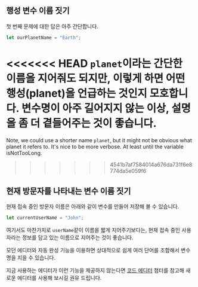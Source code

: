 ## 행성 변수 이름 짓기

첫 번째 문제에 대한 답은 아주 간단합니다.

```js
let ourPlanetName = "Earth";
```

<<<<<<< HEAD
`planet`이라는 간단한 이름을 지어줘도 되지만, 이렇게 하면 어떤 행성(planet)을 언급하는 것인지 모호합니다. 변수명이 아주 길어지지 않는 이상, 설명을 좀 더 곁들어주는 것이 좋습니다. 
=======
Note, we could use a shorter name `planet`, but it might not be obvious what planet it refers to. It's nice to be more verbose. At least until the variable isNotTooLong.
>>>>>>> 4541b7af7584014a676da731f6e8774da5e059f6

## 현재 방문자를 나타내는 변수 이름 짓기

현재 접속 중인 방문자 이름은 아래와 같이 변수를 만들어 저장해 볼 수 있습니다.

```js
let currentUserName = "John";
```

여기서도 마찬가지로 `userName`같이 이름을 짧게 지어주기보다는, 현재 접속 중인 사용자라는 정보를 담고 있는 이름으로 지어주는 것이 좋습니다.

모던 에디터와 자동 완성 기능을 이용하면 상대적으로 쉽게 여러 단어를 조합해서 변수명을 지을 수 있습니다.

지금 사용하는 에디터가 이런 기능을 제공하지 않는다면 [코드 에디터](/code-editors) 챕터를 참고해 새로운 에디터를 사용해 보시길 권유 드립니다.
